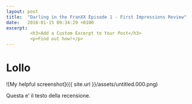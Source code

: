```yaml
---
layout: post
title:  "Darling in the FranXX Episode 1 - First Impressions Review"
date:   2018-01-15 09:34:29 +0100
excerpt:
         <h3>Add a Custom Excerpt to Your Post</h3>
         <p>Find out how!</p>
---
```


# Lollo

![My helpful screenshot]({{ site.url }}/assets/untitled.000.png)


Questa e' il testo della recensione.